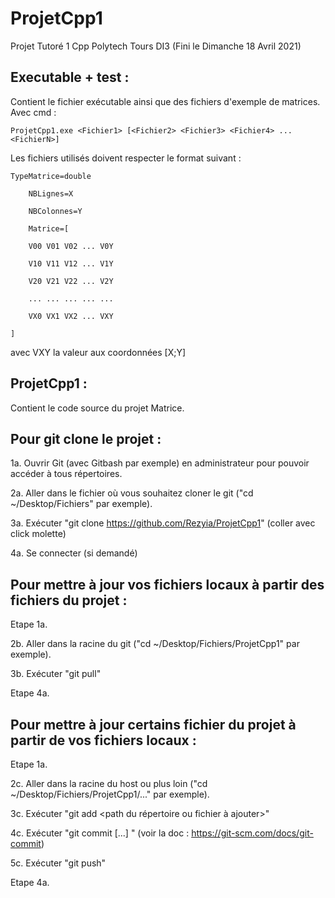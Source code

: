 # ProjetCpp1
Projet Tutoré 1 Cpp Polytech Tours DI3 (Fini le Dimanche 18 Avril 2021)

## Executable + test :
Contient le fichier exécutable ainsi que des fichiers d'exemple de matrices.
Avec cmd : 
```
ProjetCpp1.exe <Fichier1> [<Fichier2> <Fichier3> <Fichier4> ... <FichierN>]
```
Les fichiers utilisés doivent respecter le format suivant :

```
TypeMatrice=double

	NBLignes=X

	NBColonnes=Y

	Matrice=[

	V00 V01 V02 ... V0Y

	V10 V11 V12 ... V1Y

	V20 V21 V22 ... V2Y

	... ... ... ... ...

	VX0 VX1 VX2 ... VXY

]
```

avec VXY la valeur aux coordonnées [X;Y]


## ProjetCpp1 :
Contient le code source du projet Matrice.


## Pour git clone le projet :

1a. Ouvrir Git (avec Gitbash par exemple) en administrateur pour pouvoir accéder à tous répertoires.

2a. Aller dans le fichier où vous souhaitez cloner le git ("cd ~/Desktop/Fichiers" par exemple).

3a. Exécuter "git clone https://github.com/Rezyia/ProjetCpp1" (coller avec click molette)

4a. Se connecter (si demandé)

## Pour mettre à jour vos fichiers locaux à partir des fichiers du projet :

Etape 1a.

2b. Aller dans la racine du git ("cd ~/Desktop/Fichiers/ProjetCpp1" par exemple).

3b. Exécuter "git pull"

Etape 4a.

## Pour mettre à jour certains fichier du projet à partir de vos fichiers locaux :

Etape 1a.

2c. Aller dans la racine du host ou plus loin ("cd ~/Desktop/Fichiers/ProjetCpp1/..." par exemple).

3c. Exécuter "git add <path du répertoire ou fichier à ajouter>"

4c. Exécuter "git commit [...] " (voir la doc : https://git-scm.com/docs/git-commit)

5c. Exécuter "git push"

Etape 4a.

